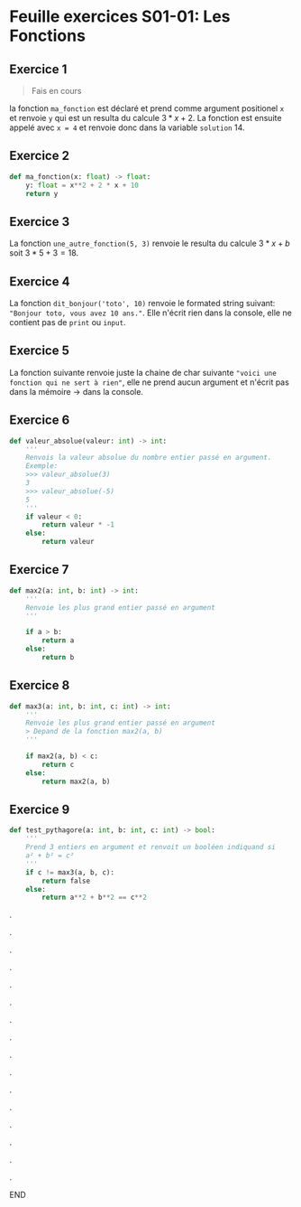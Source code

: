 # Feuille exercices S01-01: Les Fonctions

## Exercice 1

> Fais en cours

la fonction `ma_fonction` est déclaré et prend comme argument positionel `x` et renvoie `y` qui est un resulta du calcule $3 * x + 2$. La fonction est ensuite appelé avec `x = 4` et renvoie donc dans la variable `solution` $14$.

## Exercice 2

```python
def ma_fonction(x: float) -> float:
    y: float = x**2 + 2 * x + 10
    return y
```

## Exercice 3

La fonction `une_autre_fonction(5, 3)` renvoie le resulta du calcule $3 * x + b$ soit $3 * 5 + 3 = 18$.

## Exercice 4

La fonction `dit_bonjour('toto', 10)` renvoie le formated string suivant: `"Bonjour toto, vous avez 10 ans."`. Elle n'écrit rien dans la console, elle ne contient pas de `print` ou `input`.

## Exercice 5

La fonction suivante renvoie juste la chaine de char suivante `"voici une fonction qui ne sert à rien"`, elle ne prend aucun argument et n'écrit pas dans la mémoire -> dans la console.

## Exercice 6

````python
def valeur_absolue(valeur: int) -> int:
    '''
    Renvois la valeur absolue du nombre entier passé en argument.
    Exemple:
    >>> valeur_absolue(3)
    3
    >>> valeur_absolue(-5)
    5
    '''
    if valeur < 0:
        return valeur * -1
    else:
        return valeur
````

## Exercice 7

```python
def max2(a: int, b: int) -> int:
    '''
    Renvoie les plus grand entier passé en argument
    '''

    if a > b:
        return a
    else: 
        return b


```

## Exercice 8

```python
def max3(a: int, b: int, c: int) -> int:
    '''
    Renvoie les plus grand entier passé en argument
    > Depand de la fonction max2(a, b)
    '''

    if max2(a, b) < c:
        return c
    else:
        return max2(a, b)
```

## Exercice 9

```python
def test_pythagore(a: int, b: int, c: int) -> bool:
    '''
    Prend 3 entiers en argument et renvoit un booléen indiquand si
    a² + b² = c²
    '''
    if c != max3(a, b, c):
        return false
    else:
        return a**2 + b**2 == c**2

```

.

.

.

.

.

.

.

.

.

.

.

.

.

.

.

.

END
